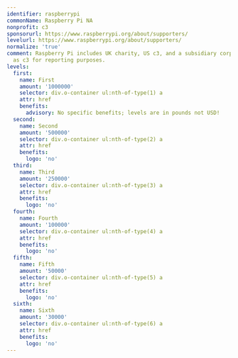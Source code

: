 ```yaml
---
identifier: raspberrypi
commonName: Raspberry Pi NA
nonprofit: c3
sponsorurl: https://www.raspberrypi.org/about/supporters/
levelurl: https://www.raspberrypi.org/about/supporters/
normalize: 'true'
comment: Raspberry Pi includes UK charity, US c3, and a subsidiary corp; but count
  as c3 for reporting purposes.
levels:
  first:
    name: First
    amount: '1000000'
    selector: div.o-container ul:nth-of-type(1) a
    attr: href
    benefits:
      advisory: No specific benefits; levels are in pounds not USD!
  second:
    name: Second
    amount: '500000'
    selector: div.o-container ul:nth-of-type(2) a
    attr: href
    benefits:
      logo: 'no'
  third:
    name: Third
    amount: '250000'
    selector: div.o-container ul:nth-of-type(3) a
    attr: href
    benefits:
      logo: 'no'
  fourth:
    name: Fourth
    amount: '100000'
    selector: div.o-container ul:nth-of-type(4) a
    attr: href
    benefits:
      logo: 'no'
  fifth:
    name: Fifth
    amount: '50000'
    selector: div.o-container ul:nth-of-type(5) a
    attr: href
    benefits:
      logo: 'no'
  sixth:
    name: Sixth
    amount: '30000'
    selector: div.o-container ul:nth-of-type(6) a
    attr: href
    benefits:
      logo: 'no'
---
```

